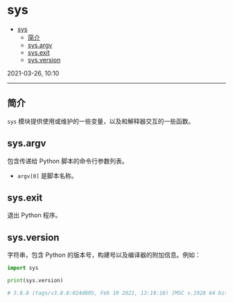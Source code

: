 # sys

- [sys](#sys)
  - [简介](#简介)
  - [sys.argv](#sysargv)
  - [sys.exit](#sysexit)
  - [sys.version](#sysversion)

2021-03-26, 10:10
***

## 简介

`sys` 模块提供使用或维护的一些变量，以及和解释器交互的一些函数。

## sys.argv

包含传递给 Python 脚本的命令行参数列表。

- `argv[0]` 是脚本名称。

## sys.exit

退出 Python 程序。



## sys.version

字符串，包含 Python 的版本号，构建号以及编译器的附加信息。例如：

```py
import sys

print(sys.version)

# 3.8.8 (tags/v3.8.8:024d805, Feb 19 2021, 13:18:16) [MSC v.1928 64 bit (AMD64)]
```
